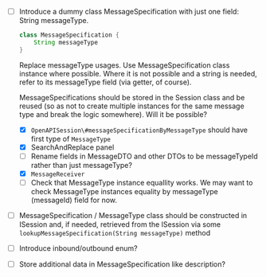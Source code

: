 - [ ] Introduce a dummy class MessageSpecification with just one field: String messageType.
    
    ```Java
    class MessageSpecification {
    	String messageType
    }
    ```
    
    Replace messageType usages. Use MessageSpecification class instance where possible. Where it is not possible and a string is needed, refer to its messageType field (via getter, of course).
    
    MessageSpecifications should be stored in the Session class and be reused (so as not to create multiple instances for the same message type and break the logic somewhere). Will it be possible?
    
    - [x] `OpenAPISession\#messageSpecificationByMessageType` should have first type of `MessageType`
    - [x] SearchAndReplace panel
    - [ ] Rename fields in MessageDTO and other DTOs to be messageTypeId rather than just messageType?
    - [x] `MessageReceiver`
    - [ ] Check that MessageType instance equallity works. We may want to check MessageType instances equality by messageType (messageId) field for now.
- [ ] MessageSpecification / MessageType class should be constructed in ISession and, if needed, retrieved from the ISession via some `lookupMessageSpecification(String messageType)` method
- [ ] Introduce inbound/outbound enum?
- [ ] Store additional data in MessageSpecification like description?